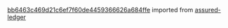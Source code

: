 [bb6463c469d21c6ef7f60de4459366626a684ffe](https://github.com/insolar/assured-ledger/commit/bb6463c469d21c6ef7f60de4459366626a684ffe) imported from [assured-ledger](https://github.com/insolar/assured-ledger)
